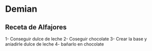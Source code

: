 # Demian
## Receta de Alfajores 
1- Conseguir dulce de leche
2- Coseguir chocolate 
3- Crear la base y aniadirle dulce de leche 
4- bañarlo en chocolate 
